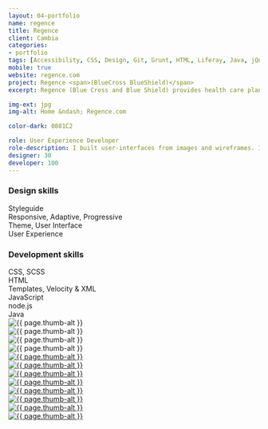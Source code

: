 ```yaml
---
layout: 04-portfolio
name: regence
title: Regence
client: Cambia
categories:
- portfolio
tags: [Accessibility, CSS, Design, Git, Grunt, HTML, Liferay, Java, jQuery, PHP, Portal, Responsive, SASS/SCSS, Styleguide, Theme, Twitter Bootstrap, Velocity]
mobile: true
website: regence.com
project: Regence <span>(BlueCross BlueShield)</span>
excerpt: Regence (Blue Cross and Blue Shield) provides health care plans for Oregon, Utah, and Idaho. The web site provides resources for all visitors and allows members to administer their plans.

img-ext: jpg
img-alt: Home &ndash; Regence.com

color-dark: 0881C2

role: User Experience Developer
role-description: I built user-interfaces from images and wireframes. I had ownership of the portal theme, templates, and styleguide. I used Sublime Text to code and Grunt to build. I designed directly in the browser using the Twitter Bootstrap framework and SCSS. I encouraged responsive design, accessibility, and more efficient coding practices.
designer: 30
developer: 100
---
```


<section class="flex--row portfolio__skills">
  <div class="group--two--half">
    <div class="block--bottom">
      <h3 class="breakdown-title"><b>Design</b> skills</h3>
      <div class="progress">
        <div class="progress-bar" role="progressbar" aria-valuenow="100" aria-valuemin="0" aria-valuemax="100" style="width: 100%;">
          Styleguide
        </div>
      </div>
      <div class="progress">
        <div class="progress-bar" role="progressbar" aria-valuenow="95" aria-valuemin="0" aria-valuemax="100" style="width: 95%;">
          Responsive, Adaptive, Progressive
        </div>
      </div>
      <div class="progress">
        <div class="progress-bar" role="progressbar" aria-valuenow="95" aria-valuemin="0" aria-valuemax="100" style="width: 95%;">
          Theme, User Interface
        </div>
      </div>
      <div class="progress">
        <div class="progress-bar" role="progressbar" aria-valuenow="75" aria-valuemin="0" aria-valuemax="100" style="width: 75%;">
          User Experience
        </div>
      </div>
    </div>
  </div>
  <div class="group--two--half">
    <div class="block--bottom">
      <h3 class="breakdown-title"><b>Development</b> skills</h3>
      <div class="progress">
        <div class="progress-bar" role="progressbar" aria-valuenow="100" aria-valuemin="0" aria-valuemax="100" style="width: 100%;">
          CSS, SCSS
        </div>
      </div>
      <div class="progress">
        <div class="progress-bar" role="progressbar" aria-valuenow="100" aria-valuemin="0" aria-valuemax="100" style="width: 100%;">
          HTML
        </div>
      </div>
      <div class="progress">
        <div class="progress-bar" role="progressbar" aria-valuenow="65" aria-valuemin="0" aria-valuemax="100" style="width: 65%;">
          Templates, Velocity &amp; XML
        </div>
      </div>
      <div class="progress">
        <div class="progress-bar" role="progressbar" aria-valuenow="50" aria-valuemin="0" aria-valuemax="100" style="width: 50%;">
          JavaScript
        </div>
      </div>
      <div class="progress">
        <div class="progress-bar" role="progressbar" aria-valuenow="25" aria-valuemin="0" aria-valuemax="100" style="width: 25%;">
          node.js
        </div>
      </div>
      <div class="progress">
        <div class="progress-bar" role="progressbar" aria-valuenow="15" aria-valuemin="0" aria-valuemax="100" style="width: 15%;">
          Java
        </div>
      </div>
    </div>
  </div>
</section>

<section class="portfolio__screens">
  <div class="portfolio__item">
    <div class="portfolio__image">
      <img src="/images/portfolio/{{ page.name }}/thumb/{{ page.name }}-01.{{ page.img-ext }}" alt="{{ page.thumb-alt }}" lazyload="lazyload">
    </div>
  </div>
  <div class="portfolio__item">
    <div class="portfolio__image">
      <img src="/images/portfolio/{{ page.name }}/thumb/{{ page.name }}-02.{{ page.img-ext }}" alt="{{ page.thumb-alt }}" lazyload="lazyload">
    </div>
  </div>
  <div class="portfolio__item">
    <div class="portfolio__image">
      <img src="/images/portfolio/{{ page.name }}/thumb/{{ page.name }}-03.{{ page.img-ext }}" alt="{{ page.thumb-alt }}" lazyload="lazyload">
    </div>
  </div>
  <div class="portfolio__item">
    <div class="portfolio__image">
      <img src="/images/portfolio/{{ page.name }}/thumb/{{ page.name }}-04.{{ page.img-ext }}" alt="{{ page.thumb-alt }}" lazyload="lazyload">
    </div>
  </div>
  <div class="portfolio__item">
    <a href="#">
      <div class="portfolio__image">
        <img src="/images/portfolio/{{ page.name }}/thumb/{{ page.name }}-05.{{ page.img-ext }}" alt="{{ page.thumb-alt }}" lazyload="lazyload">
      </div>
    </a>
  </div>
  <div class="portfolio__item">
    <a href="#">
      <div class="portfolio__image">
        <img src="/images/portfolio/{{ page.name }}/thumb/{{ page.name }}-06.{{ page.img-ext }}" alt="{{ page.thumb-alt }}" lazyload="lazyload">
      </div>
    </a>
  </div>
  <div class="portfolio__item">
    <a href="#">
      <div class="portfolio__image">
        <img src="/images/portfolio/{{ page.name }}/thumb/{{ page.name }}-07.{{ page.img-ext }}" alt="{{ page.thumb-alt }}" lazyload="lazyload">
      </div>
    </a>
  </div>
  <div class="portfolio__item">
    <a href="#">
      <div class="portfolio__image">
        <img src="/images/portfolio/{{ page.name }}/thumb/{{ page.name }}-08.{{ page.img-ext }}" alt="{{ page.thumb-alt }}" lazyload="lazyload">
      </div>
    </a>
  </div>
  <div class="portfolio__item">
    <a href="#">
      <div class="portfolio__image">
        <img src="/images/portfolio/{{ page.name }}/thumb/{{ page.name }}-09.{{ page.img-ext }}" alt="{{ page.thumb-alt }}" lazyload="lazyload">
      </div>
    </a>
  </div>
  <div class="portfolio__item">
    <a href="#">
      <div class="portfolio__image">
        <img src="/images/portfolio/{{ page.name }}/thumb/{{ page.name }}-10.{{ page.img-ext }}" alt="{{ page.thumb-alt }}" lazyload="lazyload">
      </div>
    </a>
  </div>
  <div class="portfolio__item">
    <a href="#">
      <div class="portfolio__image">
        <img src="/images/portfolio/{{ page.name }}/thumb/{{ page.name }}-11.{{ page.img-ext }}" alt="{{ page.thumb-alt }}" lazyload="lazyload">
      </div>
    </a>
  </div>
  <div class="portfolio__item">
    <a href="#">
      <div class="portfolio__image">
        <img src="/images/portfolio/{{ page.name }}/thumb/{{ page.name }}-12.{{ page.img-ext }}" alt="{{ page.thumb-alt }}" lazyload="lazyload">
      </div>
    </a>
  </div>
</section>
